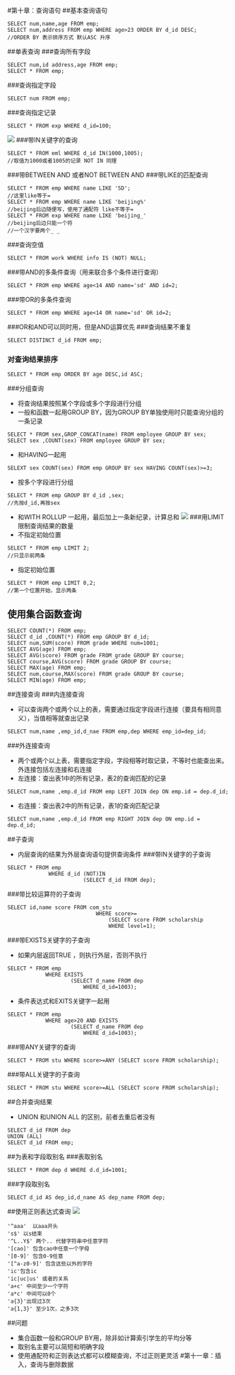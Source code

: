 #第十章：查询语句
##基本查询语句
```
SELECT num,name,age FROM emp;
SELECT num,address FROM emp WHERE age>23 ORDER BY d_id DESC;
//ORDER BY 表示排序方式 默认ASC 升序
```
##单表查询
###查询所有字段
```
SELECT num,id address,age FROM emp;
SELECT * FROM emp;
```
###查询指定字段
```
SELECT num FROM emp;
```
###查询指定记录
```
SELECT * FROM exp WHERE d_id=100;
```
![](imgs/20180408-205503.png)
###带IN关键字的查询
```
SELECT * FROM eml WHERE d_id IN(1000,1005);
//取值为1000或者1005的记录 NOT IN 同理
```
###带BETWEEN AND 或者NOT BETWEEN AND
###带LIKE的匹配查询
```
SELECT * FROM emp WHERE name LIKE 'SD';
//这里like等于=
SELECT * FROM emp WHERE name LIKE 'beijing%'
//beijing后边随便写，使用了通配符 like不等于=
SELECT * FROM exp WHERE name LIKE 'beijing_'
//beijing后边只能一个符
//一个汉字要两个_ _
```
###查询空值
```
SELECT * FROM work WHERE info IS (NOT) NULL;
```
###带AND的多条件查询（用来联合多个条件进行查询）
```
SELECT * FROM emp WHERE age<14 AND name='sd' AND id=2;
```
###带OR的多条件查询
```
SELECT * FROM emp WHERE age<14 OR name='sd' OR id=2;
```
###OR和AND可以同时用，但是AND运算优先
###查询结果不重复
```
SELECT DISTINCT d_id FROM emp;
```
### 对查询结果排序
```
SELECT * FROM emp ORDER BY age DESC,id ASC;
```
###分组查询
- 将查询结果按照某个字段或多个字段进行分组
- 一般和函数一起用GROUP BY，因为GROUP BY单独使用时只能查询分组的一条记录
```
SELECT * FROM sex,GROP_CONCAT(name) FROM employee GROUP BY sex;
SELECT sex ,COUNT(sex) FROM employee GROUP BY sex;
```
- 和HAVING一起用
```
SELEXT sex COUNT(sex) FROM emp GROUP BY sex HAVING COUNT(sex)>=3;
```
- 按多个字段进行分组
```
SELECT * FROM emp GROUP BY d_id ,sex;
//先按d_id,再按sex
```
- 和WITH ROLLUP 一起用，最后加上一条新纪录，计算总和
![](imgs/20180408-212518.png)
###用LIMIT限制查询结果的数量
- 不指定初始位置
```
SELECT * FROM emp LIMIT 2;
//只显示前两条
```
- 指定初始位置
```
SELECT * FROM emp LIMIT 0,2;
//第一个位置开始，显示两条
```
## 使用集合函数查询
```
SELECT COUNT(*) FROM emp;
SELECT d_id ,COUNT(*) FROM emp GROUP BY d_id;
SELECT num,SUM(score) FROM grade WHERE num=1001;
SELECT AVG(age) FROM emp;
SELECT AVG(score) FROM grade FROM grade GROUP BY course;
SELECT course,AVG(score) FROM grade GROUP BY course; 
SELECT MAX(age) FROM emp;
SELECT num,course,MAX(score) FROM grade GROUP BY course;
SELECT MIN(age) FROM emp;
```
##连接查询
###内连接查询
- 可以查询两个或两个以上的表，需要通过指定字段进行连接（要具有相同意义），当值相等就查出记录
```
SELECT num,name ,emp_id,d_nae FROM emp,dep WHERE emp_id=dep_id;
```
###外连接查询
- 两个或两个以上表，需要指定字段，字段相等时取记录，不等时也能查出来。外连接包括左连接和右连接
- 左连接：查出表1中的所有记录，表2的查询匹配的记录
```
SELECT num,name ,emp.d_id FROM emp LEFT JOIN dep ON emp.id = dep.d_id;
```
- 右连接：查出表2中的所有记录，表1的查询匹配记录
```
SELECT num,name ,emp.d_id FROM emp RIGHT JOIN dep ON emp.id = dep.d_id;
```
##子查询
- 内层查询的结果为外层查询语句提供查询条件
###带IN关键字的子查询
```
SELECT * FROM emp
			 WHERE d_id (NOT)IN
						(SELECT d_id FROM dep);						
```
###带比较运算符的子查询
```
SELECT id,name score FROM com_stu
							WHERE score>=
								(SELECT score FROM scholarship
								WHERE level=1);
```
###带EXISTS关键字的子查询
- 如果内层返回TRUE ，则执行外层，否则不执行
```
SELECT * FROM emp 
			WHERE EXISTS
					(SELECT d_name FROM dep
						WHERE d_id=1003);
```
- 条件表达式和EXITS关键字一起用
```
SELECT * FROM emp 
			WHERE age>20 AND EXISTS
					(SELECT d_name FROM dep
						WHERE d_id=1003);
```
###带ANY关键字的查询
```
SELECT * FROM stu WHERE score>=ANY (SELECT score FROM scholarship);
```
###带ALL关键字的子查询
```
SELECT * FROM stu WHERE score>=ALL (SELECT score FROM scholarship);
```
##合并查询结果
- UNION 和UNION ALL 的区别，前者去重后者没有
```
SELECT d_id FROM dep
UNION (ALL)
SELECT d_id FROM emp;
```
##为表和字段取别名
###表取别名
```
SELECT * FROM dep d WHERE d.d_id=1001;
```
###字段取别名
```
SELECT d_id AS dep_id,d_name AS dep_name FROM dep;
```
##使用正则表达式查询
![](imgs/20180408-222120.png)
```
'^aaa'  以aaa开头
's$' 以s结束
'^L..Y$' 两个.. 代替字符串中任意字符
'[cao]' 包含cao中任意一个字母
'[0-9]' 包含0-9任意
'[^a-z0-9]' 包含这些以外的字符
'ic'包含ic
'ic|uc|us' 或者的关系
'a+c' 中间至少一个字符
'a*c' 中间可以0个
'a{3}'出现过3次
'a{1,3}' 至少1次，之多3次
```
##问题
- 集合函数一般和GROUP BY用，除非如计算索引学生的平均分等
- 取别名主要可以简短和明确字段
- 使用通配符和正则表达式都可以模糊查询，不过正则更灵活
#第十一章：插入，查询与删除数据
